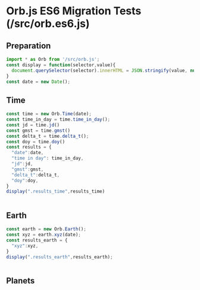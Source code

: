 # Orb.js ES6 Migration Tests (/src/orb.es6.js)

<script type="module">
  const display = function(selector,value){
    document.querySelector(selector).innerHTML = JSON.stringify(value, null, "  ");
  }
  import * as Orb from '/src/orb.es6.js';
  const date = new Date();
  const time = new Orb.Time(date);
  const time_in_day = time.time_in_day();
  const jd = time.jd();
  const gmst = time.gmst();
  const delta_t = time.delta_t();
  const doy = time.doy()
  const results_time = {
    "date":date,
    "time in day": time_in_day,
    "jd":jd,
    "gmst":gmst,
    "delta_t":delta_t,
    "doy":doy,
  }
  display(".results_time",results_time);
  const earth = new Orb.Earth();
  const earth_xyz = earth.xyz(date);
  const results_earth = {
    "xyz":earth_xyz,
  }
  display(".results_earth",results_earth);

  const mars = new Orb.Mars();
  //const mars = new Orb.Planet("Mars");
  const mars_xyz = mars.xyz(date);
  const mars_radec = mars.radec(date);
  const results_planets = {
    "mars":{
      "xyz":mars_xyz,
      "radec":mars_radec
    }
  }
  display(".results_planets",results_planets);
</script>

## Preparation
```JavaScript
import * as Orb from '/src/orb.js';
const display = function(selector,value){
  document.querySelector(selector).innerHTML = JSON.stringify(value, null, "  ");
}
const date = new Date();
```

## Time
```JavaScript
const time = new Orb.Time(date);
const time_in_day = time.time_in_day();
const jd = time.jd()
const gmst = time.gmst()
const delta_t = time.delta_t();
const doy = time.doy()
const results = {
  "date":date,
  "time in day": time_in_day,
  "jd":jd,
  "gmst":gmst,
  "delta_t":delta_t,
  "doy":doy,
}
display(".results_time",results_time)
```
<pre class="results_time"></pre>

## Earth
```JavaScript
const earth = new Orb.Earth();
const xyz = earth.xyz(date);
const results_earth = {
  "xyz":xyz,
}
display(".results_earth",results_earth);
```
<pre class="results_earth"></pre>

## Planets

<pre class="results_planets"></pre>